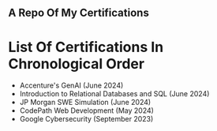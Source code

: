 ## A Repo Of My Certifications

# List Of Certifications In Chronological Order
- Accenture's GenAI (June 2024)
- Introduction to Relational Databases and SQL (June 2024)
- JP Morgan SWE Simulation (June 2024)
- CodePath Web Development (May 2024)
- Google Cybersecurity (September 2023)
